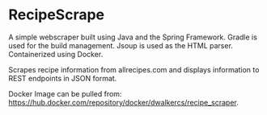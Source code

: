 # RecipeScrape
A simple webscraper built using Java and the Spring Framework. 
Gradle is used for the build management.
Jsoup is used as the HTML parser. 
Containerized using Docker.

Scrapes recipe information from allrecipes.com and displays information to REST endpoints in JSON format.

Docker Image can be pulled from: https://hub.docker.com/repository/docker/dwalkercs/recipe_scraper.
